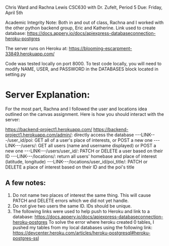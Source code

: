 Chris Ward and Rachna Lewis
CSC630 with Dr. Zufelt, Period 5
Due: Friday, April 5th

Academic Integrity Note: Both in and out of class, Rachna and I worked with the
other python backend group, Eric and Katherine.
Link used to create database: https://docs.appery.io/docs/apiexpress-databaseconnection-heroku-postgres

The server runs on Heroku at: https://blooming-escarpment-33849.herokuapp.com/

Code was tested locally on port 8000. To test code locally, you will need to modify
NAME, USER, and PASSWORD in the DATABASES block located in setting.py

# Server Explanation:
  For the most part, Rachna and I followed the user and locations idea outlined
  on the canvas assignment. Here is how you should interact with the server:

  https://backend-project1.herokuapp.com/
  https://backend-project1.herokuapp.com/admin/: directly access the database
  ---LINK---/user_id/poi: GET all of a user's place of interests, or POST a new one
  ---LINK---/users/: GET all users (name and username displayed) or POST a new one
  ---LINK---/users/user_id/: PATCH or DELETE a user based on their ID
  ---LINK---/locations/: return all users' homebase and place of interest (latitude, longitude)
  ---LINK---/locations/user_id/poi_title/: PATCH or DELETE a place of interest based on their ID and the poi's title

## A few notes:
  1) Do not name two places of interest the same thing. This will cause PATCH and DELETE errors which we did not yet handle.
  2) Do not give two users the same ID. IDs should be unique.
  3) The following links were used to help push to Heroku and link to a database:
    https://docs.appery.io/docs/apiexpress-databaseconnection-heroku-postgres
    To solve the error where heroku created 0 tables, I pushed my tables from my local databases
    using the following link: https://devcenter.heroku.com/articles/heroku-postgresql#heroku-postgres-ssl
